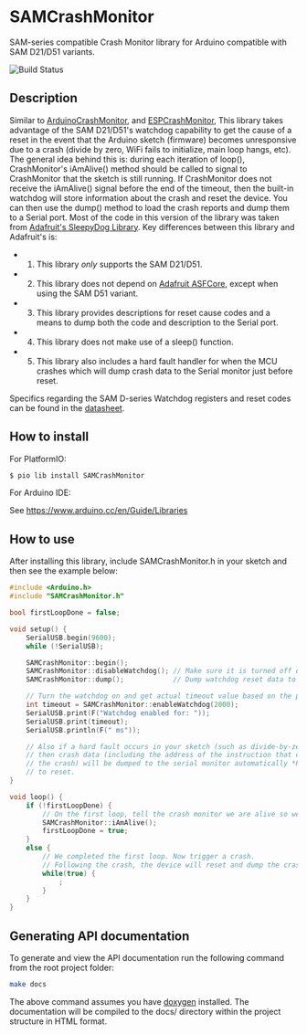 # SAMCrashMonitor
SAM-series compatible Crash Monitor library for Arduino compatible with SAM D21/D51 variants.

![Build Status](https://github.com/cyrusbuilt/SAMCrashMonitor/actions/workflows/ci.yml/badge.svg)

## Description

Similar to [ArduinoCrashMonitor](https://github.com/cyrusbuilt/ArduinoCrashMonitor),
and [ESPCrashMonitor](https://github.com/cyrusbuilt/ESPCrashMonitor), This library takes advantage of the SAM D21/D51's watchdog capability to get the
cause of a reset in the event that the Arduino sketch
(firmware) becomes unresponsive due to a crash (divide by zero, WiFi fails to
initialize, main loop hangs, etc). The general idea behind this is: during each iteration of loop(), CrashMonitor's iAmAlive() method should be called to signal to
CrashMonitor that the sketch is still running. If CrashMonitor does not
receive the iAmAlive() signal before the end of the timeout, then the built-in
watchdog will store information about the crash and reset the device.
You can then use the dump() method to load the crash reports and dump them to
a Serial port. Most of the code in this version of the library was taken from [Adafruit's SleepyDog Library](https://github.com/adafruit/Adafruit_SleepyDog). Key differences between this library and Adafruit's is:
- 1) This library *only* supports the SAM D21/D51.
- 2) This library does not depend on [Adafruit ASFCore](https://github.com/adafruit/Adafruit_ASFcore), except when using the SAM D51 variant.
- 3) This library provides descriptions for reset cause codes and a means to dump both the code and description to the Serial port.
- 4) This library does not make use of a sleep() function.
- 5) This library also includes a hard fault handler for when the MCU crashes which will dump crash data to the Serial monitor just before reset.

Specifics regarding the SAM D-series Watchdog registers and reset codes can be found in the [datasheet](https://cdn.sparkfun.com/datasheets/Dev/Arduino/Boards/Atmel-42181-SAM-D21_Datasheet.pdf).

## How to install

For PlatformIO:
```bash
$ pio lib install SAMCrashMonitor
```

For Arduino IDE:

See <https://www.arduino.cc/en/Guide/Libraries>

## How to use

After installing this library, include SAMCrashMonitor.h in your sketch and then
see the example below:

```cpp
#include <Arduino.h>
#include "SAMCrashMonitor.h"

bool firstLoopDone = false;

void setup() {
    SerialUSB.begin(9600);
    while (!SerialUSB);

    SAMCrashMonitor::begin();
    SAMCrashMonitor::disableWatchdog(); // Make sure it is turned off during init.
    SAMCrashMonitor::dump();            // Dump watchdog reset data to the console.

    // Turn the watchdog on and get actual timeout value based on the provided one.
    int timeout = SAMCrashMonitor::enableWatchdog(2000);
    SerialUSB.print(F("Watchdog enabled for: "));
    SerialUSB.print(timeout);
    SerialUSB.println(F(" ms"));

    // Also if a hard fault occurs in your sketch (such as divide-by-zero),
    // then crash data (including the address of the instruction that caused
    // the crash) will be dumped to the serial monitor automatically *PRIOR*
    // to reset.
}

void loop() {
    if (!firstLoopDone) {
        // On the first loop, tell the crash monitor we are alive so we get the full timeout.
        SAMCrashMonitor::iAmAlive();
        firstLoopDone = true;
    }
    else {
        // We completed the first loop. Now trigger a crash.
        // Following the crash, the device will reset and dump the crash data to console.
        while(true) {
            ;
        }
    }
}
```

## Generating API documentation
To generate and view the API documentation run the following command from the root project folder:

```bash
make docs
```

The above command assumes you have [doxygen](http://www.doxygen.nl/) installed. The documentation will be compiled to the docs/ directory within the project structure in HTML format.